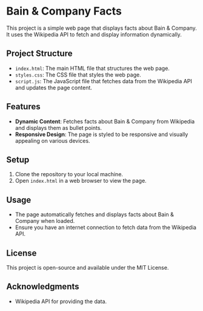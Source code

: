 # Bain & Company Facts

This project is a simple web page that displays facts about Bain & Company. It uses the Wikipedia API to fetch and display information dynamically.

## Project Structure

- `index.html`: The main HTML file that structures the web page.
- `styles.css`: The CSS file that styles the web page.
- `script.js`: The JavaScript file that fetches data from the Wikipedia API and updates the page content.

## Features

- **Dynamic Content**: Fetches facts about Bain & Company from Wikipedia and displays them as bullet points.
- **Responsive Design**: The page is styled to be responsive and visually appealing on various devices.

## Setup

1. Clone the repository to your local machine.
2. Open `index.html` in a web browser to view the page.

## Usage

- The page automatically fetches and displays facts about Bain & Company when loaded.
- Ensure you have an internet connection to fetch data from the Wikipedia API.

## License

This project is open-source and available under the MIT License.

## Acknowledgments

- Wikipedia API for providing the data.

